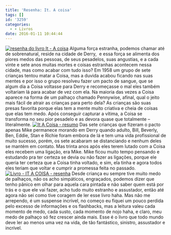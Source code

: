 ```yaml
---
title: 'Resenha: It. A coisa'
tags: []
id: '3259'
categories:
  - - Livros
date: 2016-01-11 10:44:44
---
```


[![resenha do livro It - A coisa](http://natalia.blog.br/wp-content/uploads/2016/01/Capa-do-livro-It-A-Coisa-1024x768.jpg)](http://natalia.blog.br/wp-content/uploads/2016/01/Capa-do-livro-It-A-Coisa.jpg) Alguma força estranha, podemos chamar até de sobrenatural, reside na cidade de Derry,  e essa força se alimenta dos piores medos das pessoas, de seus pesadelos, suas angustias, e a cada vinte e sete anos muitas mortes e coisas estranhas acontecem nessa cidade, mas como acabar com tudo isso? Em 1958 um grupo de sete crianças tentou matar a Coisa, mas a duvida acabou ficando nas suas mentes e por isso o grupo resolveu fazer um pacto de sangue, que se algum dia a Coisa voltasse para Derry e recomeçasse o mal eles também voltariam lá para acabar de vez com ela. Na maioria das vezes a Coisa aparece na forma de um palhaço chamado Pennywise, afinal, qual o jeito mais fácil de atrair as crianças para perto dela? As crianças são suas presas favorita porque elas tem a mente muito criativa e cheia de coisas que elas tem medo. Após conseguir capturar a vítima, a Coisa se transforma no seu pior pesadelo e as devora quase que totalmente – literalmente. [![It A Coisa - resumo](http://natalia.blog.br/wp-content/uploads/2016/01/lombada-do-livro-It.-A-Coisa-1024x768.jpg)](http://natalia.blog.br/wp-content/uploads/2016/01/lombada-do-livro-It.-A-Coisa.jpg) Das sete crianças que fizeram o pacto apenas Mike permanece morando em Derry quando adulto, Bill, Beverly, Ben, Eddie, Stan e Richie foram embora de lá e tem uma vida profissional de muito sucesso, porém, os sete acabaram se distanciando e nenhum deles se mantém em contato. Mas trinta anos após eles terem lutado com a Coisa eles recebem uma ligação, era Mike. Mike ficou muito tempo pensando e estudando pra ter certeza se devia ou não fazer as ligações, porque ele queria ter certeza que a Coisa tinha voltado, e sim, ela tinha e agora todos eles teriam que voltar e cumprir a promessa feita no passado. [![Livro - IT A COISA - resenha ](http://natalia.blog.br/wp-content/uploads/2016/01/contra-capa-do-livro-It-A-Coisa-1024x768.jpg)](http://natalia.blog.br/wp-content/uploads/2016/01/contra-capa-do-livro-It-A-Coisa.jpg) Desde criança eu sempre tive muito medo de palhaços, não os acho simpáticos, engraçados, podemos dizer que tenho pânico em olhar para aquela cara pintada e não saber quem está por trás e o que ele vai fazer, acho tudo muito estranho e assustador, então até agora não sei como tive coragem de ler esse livro haha. Mas não me arrependo, é um suspense incrível, no começo eu fiquei um pouco perdida pelo excesso de informações e os flashbacks, mas a leitura valeu cada momento de medo, cada susto, cada momento de nojo haha, e claro, meu medo de palhaço só fez crescer ainda mais. Esse é o livro que todo mundo deve ler ao menos uma vez na vida, de tão fantástico, sinistro, assustador e incrível.